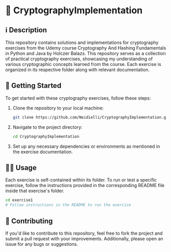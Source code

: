 # 📜 CryptographyImplementation 

## ℹ️ Description 

This repository contains solutions and implementations for cryptography exercises from the Udemy course Cryptography And Hashing Fundamentals in Python and Java by Holczer Balazs. This repository serves as a collection of practical cryptography exercises, showcasing my understanding of various cryptographic concepts learned from the course. Each exercise is organized in its respective folder along with relevant documentation.

## 🚀 Getting Started 

To get started with these cryptography exercises, follow these steps:

1. Clone the repository to your local machine:

   ```bash
   git clone https://github.com/Neidielli/CryptographyImplementation.git
   ```

2. Navigate to the project directory:

   ```bash
   cd CryptographyImplementation
   ```

3. Set up any necessary dependencies or environments as mentioned in the exercise documentation.

## 🧑‍💻 Usage 

Each exercise is self-contained within its folder. To run or test a specific exercise, follow the instructions provided in the corresponding README file inside that exercise's folder.

```bash
cd exercise1
# Follow instructions in the README to run the exercise
```

## 🤝 Contributing 

If you'd like to contribute to this repository, feel free to fork the project and submit a pull request with your improvements. Additionally, please open an issue for any bugs or suggestions.

